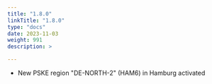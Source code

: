 ```yaml
---
title: "1.8.0"
linkTitle: "1.8.0"
type: "docs"
date: 2023-11-03
weight: 991
description: >

---
```


- New PSKE region "DE-NORTH-2" (HAM6) in Hamburg activated